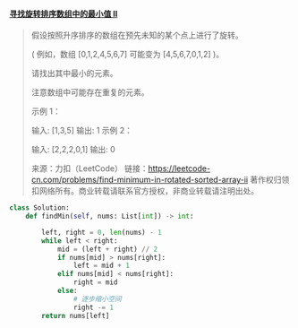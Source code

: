 #### [寻找旋转排序数组中的最小值 II](https://leetcode-cn.com/problems/find-minimum-in-rotated-sorted-array-ii/)

> 假设按照升序排序的数组在预先未知的某个点上进行了旋转。
>
> ( 例如，数组 [0,1,2,4,5,6,7] 可能变为 [4,5,6,7,0,1,2] )。
>
> 请找出其中最小的元素。
>
> 注意数组中可能存在重复的元素。
>
> 示例 1：
>
> 输入: [1,3,5]
> 输出: 1
> 示例 2：
>
> 输入: [2,2,2,0,1]
> 输出: 0
>
> 来源：力扣（LeetCode）
> 链接：https://leetcode-cn.com/problems/find-minimum-in-rotated-sorted-array-ii
> 著作权归领扣网络所有。商业转载请联系官方授权，非商业转载请注明出处。



```python
class Solution:
    def findMin(self, nums: List[int]) -> int:

        left, right = 0, len(nums) - 1
        while left < right:
            mid = (left + right) // 2
            if nums[mid] > nums[right]:
                left = mid + 1
            elif nums[mid] < nums[right]:
                right = mid
            else:
                # 逐步缩小空间
                right -= 1
        return nums[left]
        
```

